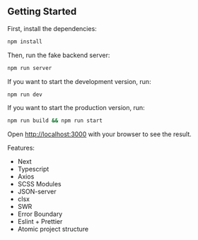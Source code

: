 ## Getting Started

First, install the dependencies:

```bash
npm install
```

Then, run the fake backend server:

```bash
npm run server
```

If you want to start the development version, run:

```bash
npm run dev
```

If you want to start the production version, run:

```bash
npm run build && npm run start
```

Open [http://localhost:3000](http://localhost:3000) with your browser to see the result.

Features:
- Next
- Typescript
- Axios
- SCSS Modules
- JSON-server
- clsx
- SWR
- Error Boundary
- Eslint + Prettier
- Atomic project structure
